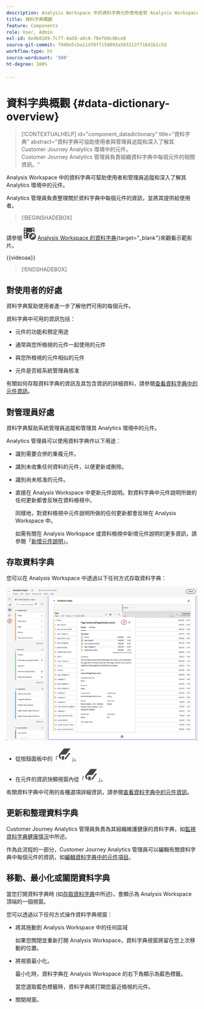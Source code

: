 ```yaml
---
description: Analysis Workspace 中的資料字典允許使用者對 Analysis Workspace 中的各種元件建立目錄和進行追蹤，包括其預定用途、已核准的元件、重複的元件等等。
title: 資料字典概觀
feature: Components
role: User, Admin
exl-id: 8e4b8169-7c7f-4a58-a6c6-70efb0c86ce8
source-git-commit: f940e5cba11df0ff158093a503213ff1641b1c5d
workflow-type: ht
source-wordcount: '569'
ht-degree: 100%

---
```


# 資料字典概觀 {#data-dictionary-overview}

<!-- markdownlint-disable MD034 -->

>[!CONTEXTUALHELP]
>id="component_datadictionary"
>title="資料字典"
>abstract="資料字典可協助使用者與管理員追蹤和深入了解其 Customer Journey Analytics 環境中的元件。<br/>Customer Journey Analytics 管理員負責組織資料字典中每個元件的相關資訊。"

<!-- markdownlint-enable MD034 -->


Analysis Workspace 中的資料字典可幫助使用者和管理員追蹤和深入了解其 Analytics 環境中的元件。

Analytics 管理員負責整理關於資料字典中每個元件的資訊，並將其提供給使用者。


>[!BEGINSHADEBOX]

請參閱![查看影片](/help/assets/icons/VideoCheckedOut.svg) [Analysis Workspace 的資料字典](https://video.tv.adobe.com/v/3418028/?quality=12&learn=on){target="_blank"}來觀看示範影片。

{{videoaa}}

>[!ENDSHADEBOX]



## 對使用者的好處

資料字典幫助使用者進一步了解他們可用的每個元件。

資料字典中可用的資訊包括：

* 元件的功能和預定用途

* 通常與您所檢視的元件一起使用的元件

* 與您所檢視的元件相似的元件

* 元件是否經系統管理員核准

有關如何存取資料字典的資訊及其包含資訊的詳細資料，請參閱[查看資料字典中的元件資訊](/help/components/data-dictionary/view-data-dictionary.md)。

## 對管理員好處

資料字典幫助系統管理員追蹤和管理其 Analytics 環境中的元件。

Analytics 管理員可以使用資料字典作以下用途：

* 識別需要合併的重複元件。

* 識別未收集任何資料的元件，以便更新或刪除。

* 識別尚未核准的元件。

* 直接在 Analysis Workspace 中更新元件說明。對資料字典中元件說明所做的任何更新都會反映在資料檢視中。

  同樣地，對資料檢視中元件說明所做的任何更新都會反映在 Analysis Workspace 中。

  如需有關在 Analysis Workspace 或資料檢視中新增元件說明的更多資訊，請參閱「[新增元件說明](/help/components/add-component-descriptions.md)」。

## 存取資料字典

您可以在 Analysis Workspace 中透過以下任何方式存取資料字典：

![左邊面板的資料字典圖示](assets/data-dictionary-access.png)

* 從按鈕面板中的「![書籤](/help/assets/icons/Bookmark.svg)」。



* 在元件的資訊快顯視窗內從「![書籤](/help/assets/icons/Bookmark.svg)」。


有關資料字典中可用的各種選項詳細資訊，請參閱[查看資料字典中的元件資訊](/help/components/data-dictionary/view-data-dictionary.md)。

## 更新和整理資料字典

Customer Journey Analytics 管理員負責為其組織維護健康的資料字典，如[監視資料字典健康情況](/help/components/data-dictionary/monitor-data-dictionary-health.md)中所述。

作為此流程的一部分，Customer Journey Analytics 管理員可以編輯有關資料字典中每個元件的資訊，如[編輯資料字典中的元件項目](/help/components/data-dictionary/edit-entries-data-dictionary.md)。

## 移動、最小化或關閉資料字典

當您打開資料字典時 (如[存取資料字典](#access-the-data-dictionary)中所述)，會顯示為 Analysis Workspace 頂端的一個視窗。

您可以透過以下任何方式操作資料字典視窗：

* 將其拖動到 Analysis Workspace 中的任何區域

  如果您關閉並重新打開 Analysis Workspace，資料字典視窗將留在您上次移動的位置。<!--True?-->

* 將視窗最小化。

  最小化時，資料字典在 Analysis Workspace 的右下角顯示為藍色標籤。

  當您選取藍色標籤時，資料字典將打開您最近檢視的元件。

* 關閉視窗。
